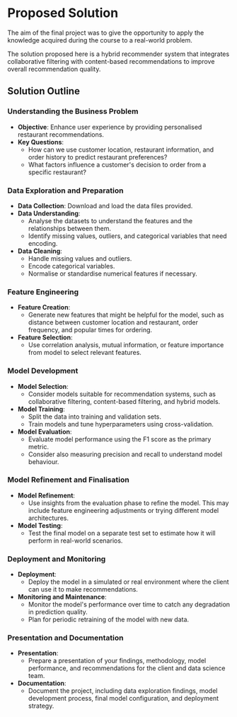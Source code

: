 # Proposed Solution

The aim of the final project was to give the opportunity to apply the knowledge acquired during the course to a real-world problem.

The solution proposed here is a hybrid recommender system that integrates collaborative filtering with content-based recommendations to improve overall recommendation quality.

## Solution Outline

### Understanding the Business Problem

- **Objective**: Enhance user experience by providing personalised restaurant recommendations.
- **Key Questions**:
  - How can we use customer location, restaurant information, and order history to predict restaurant preferences?
  - What factors influence a customer's decision to order from a specific restaurant?

### Data Exploration and Preparation

- **Data Collection**: Download and load the data files provided.
- **Data Understanding**:
  - Analyse the datasets to understand the features and the relationships between them.
  - Identify missing values, outliers, and categorical variables that need encoding.
- **Data Cleaning**:
  - Handle missing values and outliers.
  - Encode categorical variables.
  - Normalise or standardise numerical features if necessary.

### Feature Engineering

- **Feature Creation**:
  - Generate new features that might be helpful for the model, such as distance between customer location and restaurant, order frequency, and popular times for ordering.
- **Feature Selection**:
  - Use correlation analysis, mutual information, or feature importance from model to select relevant features.

### Model Development

- **Model Selection**:
  - Consider models suitable for recommendation systems, such as collaborative filtering, content-based filtering, and hybrid models.
- **Model Training**:
  - Split the data into training and validation sets.
  - Train models and tune hyperparameters using cross-validation.
- **Model Evaluation**:
  - Evaluate model performance using the F1 score as the primary metric.
  - Consider also measuring precision and recall to understand model behaviour.

### Model Refinement and Finalisation

- **Model Refinement**:
  - Use insights from the evaluation phase to refine the model. This may include feature engineering adjustments or trying different model architectures.
- **Model Testing**:
  - Test the final model on a separate test set to estimate how it will perform in real-world scenarios.

### Deployment and Monitoring

- **Deployment**:
  - Deploy the model in a simulated or real environment where the client can use it to make recommendations.
- **Monitoring and Maintenance**:
  - Monitor the model's performance over time to catch any degradation in prediction quality.
  - Plan for periodic retraining of the model with new data.

### Presentation and Documentation

- **Presentation**:
  - Prepare a presentation of your findings, methodology, model performance, and recommendations for the client and data science team.
- **Documentation**:
  - Document the project, including data exploration findings, model development process, final model configuration, and deployment strategy.
